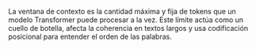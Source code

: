 La ventana de contexto es la cantidad máxima y fija de tokens que un modelo Transformer puede procesar a la vez. Este límite actúa como un cuello de botella, afecta la coherencia en textos largos y usa codificación posicional para entender el orden de las palabras.